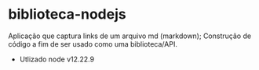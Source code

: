 # biblioteca-nodejs
Aplicação que captura links de um arquivo md (markdown); Construção de código a fim de ser usado como uma biblioteca/API.

* Utlizado node v12.22.9

